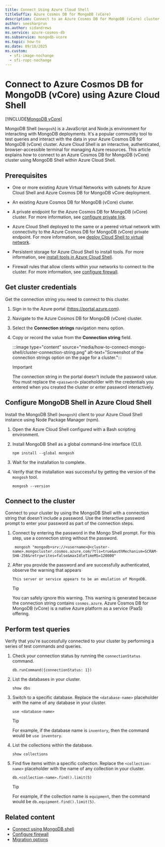 ```yaml
---
title: Connect Using Azure Cloud Shell
titleSuffix: Azure Cosmos DB for MongoDB (vCore)
description: Connect to an Azure Cosmos DB for MongoDB (vCore) cluster by using Azure Cloud Shell deployed to a virtual network to query data.
author: seesharprun
ms.author: sidandrews
ms.service: azure-cosmos-db
ms.subservice: mongodb-vcore
ms.topic: how-to
ms.date: 09/18/2025
ms.custom:
  - sfi-image-nochange
  - sfi-ropc-nochange
---
```


# Connect to Azure Cosmos DB for MongoDB (vCore) using Azure Cloud Shell

[!INCLUDE[MongoDB vCore](~/reusable-content/ce-skilling/azure/includes/cosmos-db/includes/appliesto-mongodb-vcore.md)]

MongoDB Shell (`mongosh`) is a JavaScript and Node.js environment for interacting with MongoDB deployments. It's a popular community tool to test queries and interact with the data in your Azure Cosmos DB for MongoDB (vCore) cluster. Azure Cloud Shell is an interactive, authenticated, browser-accessible terminal for managing Azure resources. This article explains how to connect to an Azure Cosmos DB for MongoDB (vCore) cluster using MongoDB Shell within Azure Cloud Shell.

## Prerequisites

- One or more existing Azure Virtual Networks with subnets for Azure Cloud Shell and Azure Cosmos DB for MongoDB vCore deployment.

- An existing Azure Cosmos DB for MongoDB (vCore) cluster.

- A private endpoint for the Azure Cosmos DB for MongoDB (vCore) cluster. For more information, see [configure private link](how-to-private-link.md).

- Azure Cloud Shell deployed to the same or a peered virtual network with connectivity to the Azure Cosmos DB for MongoDB (vCore) private endpoint. For more information, see [deploy Cloud Shell to virtual network](/azure/cloud-shell/vnet/deployment).

- Persistent storage for Azure Cloud Shell to install tools. For more information, see [install tools in Azure Cloud Shell](/azure/cloud-shell/features#installing-your-own-tools).

- Firewall rules that allow clients within your networks to connect to the cluster. For more information, see [configure firewall](how-to-configure-firewall.md).

## Get cluster credentials

Get the connection string you need to connect to this cluster.

1. Sign in to the Azure portal (<https://portal.azure.com>).

1. Navigate to the Azure Cosmos DB for MongoDB (vCore) cluster.

1. Select the **Connection strings** navigation menu option.

1. Copy or record the value from the **Connection string** field.

   :::image type="content" source="media/how-to-connect-mongo-shell/cluster-connection-string.png" alt-text="Screenshot of the connection strings option on the page for a cluster.":::

    > [!IMPORTANT]
    > The connection string in the portal doesn't include the password value. You must replace the `<password>` placeholder with the credentials you entered when you created the cluster or enter password interactively.

## Configure MongoDB Shell in Azure Cloud Shell

Install the MongoDB Shell (`mongosh`) client to your Azure Cloud Shell instance using Node Package Manager (npm).

1. Open the Azure Cloud Shell configured with a Bash scripting environment.

1. Install MongoDB Shell as a global command-line interface (CLI).

    ```azurecli-interactive
    npm install --global mongosh
    ```

1. Wait for the installation to complete.

1. Verify that the installation was successful by getting the version of the `mongosh` tool.

    ```azurecli-interactive
    mongosh --version
    ```

## Connect to the cluster

Connect to your cluster by using the MongoDB Shell with a connection string that doesn't include a password. Use the interactive password prompt to enter your password as part of the connection steps.

1. Connect by entering the password in the Mongo Shell prompt. For this step, use a connection string without the password.

    ```azurecli-interactive
     mongosh "mongodb+srv://<username>@<cluster-name>.mongocluster.cosmos.azure.com/?tls=true&authMechanism=SCRAM-SHA-256&retrywrites=false&maxIdleTimeMS=120000"
     ```

1. After you provide the password and are successfully authenticated, observe the warning that appears

    ```output
    This server or service appears to be an emulation of MongoDB.
    ```

    > [!TIP]
    > You can safely ignore this warning. This warning is generated because the connection string contains `cosmos.azure`. Azure Cosmos DB for MongoDB (vCore) is a native Azure platform as a service (PaaS) offering.

## Perform test queries

Verify that you're successfully connected to your cluster by performing a series of test commands and queries.

1. Check your connection status by running the `connectionStatus` command.

    ```mongo
    db.runCommand({connectionStatus: 1})
    ```

1. List the databases in your cluster.

    ```mongo
    show dbs
    ```

1. Switch to a specific database. Replace the `<database-name>` placeholder with the name of any database in your cluster.

    ```mongo
    use <database-name>
    ```

    > [!TIP]
    > For example, if the database name is `inventory`, then the command would be `use inventory`.

1. List the collections within the database.

    ```mongo
    show collections
    ```

1. Find five items within a specific collection. Replace the `<collection-name>` placeholder with the name of any collection in your cluster.

    ```mongo
    db.<collection-name>.find().limit(5)
    ```

    > [!TIP]
    > For example, if the collection name is `equipment`, then the command would be `db.equipment.find().limit(5)`.

## Related content

- [Connect using MongoDB shell](how-to-connect-mongo-shell.md)
- [Configure firewall](how-to-configure-firewall.md)
- [Migration options](migration-options.md)

